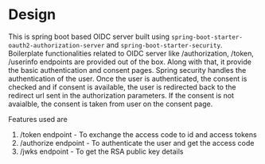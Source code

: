# Design

This is spring boot based OIDC server built using `spring-boot-starter-oauth2-authorization-server` and `spring-boot-starter-security`. Boilerplate functionalities related to OIDC server like /authorization, /token, /userinfo endpoints are provided out of the box. Along with that, it provide the basic authentication and consent pages. Spring  security handles the authentication of the user. Once the user is authenticated, the consent is checked and if consent is available, the user is redirected back to the redirect url sent in the authorization parameters. If the consent is not avaialble, the consent is taken from user on the consent page. 

Features used are
1. /token endpoint - To exchange the access code to id and access tokens
2. /authorize endpoint - To authenticate the user and get the access code 
3. /jwks endpoint - To get the RSA public key details
